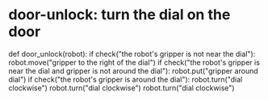 # door-unlock: turn the dial on the door
def door_unlock(robot):
    if check("the robot's gripper is not near the dial"):
        robot.move("gripper to the right of the dial")
    if check("the robot's gripper is near the dial and gripper is not around the dial"):
        robot.put("gripper around dial")
    if check("the robot's gripper is around the dial"):
        robot.turn("dial clockwise")
        robot.turn("dial clockwise")
        robot.turn("dial clockwise")